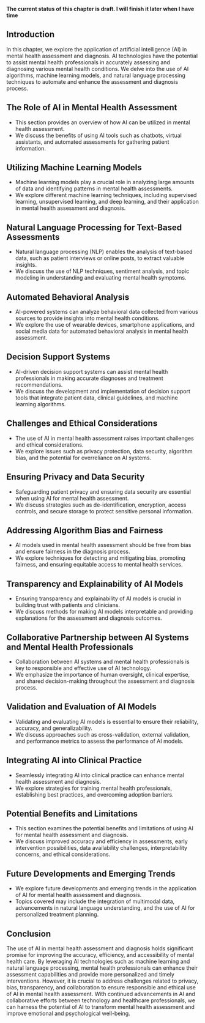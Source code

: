 **The current status of this chapter is draft. I will finish it later when I have time**

Introduction
------------

In this chapter, we explore the application of artificial intelligence (AI) in mental health assessment and diagnosis. AI technologies have the potential to assist mental health professionals in accurately assessing and diagnosing various mental health conditions. We delve into the use of AI algorithms, machine learning models, and natural language processing techniques to automate and enhance the assessment and diagnosis process.

The Role of AI in Mental Health Assessment
------------------------------------------

* This section provides an overview of how AI can be utilized in mental health assessment.
* We discuss the benefits of using AI tools such as chatbots, virtual assistants, and automated assessments for gathering patient information.

Utilizing Machine Learning Models
---------------------------------

* Machine learning models play a crucial role in analyzing large amounts of data and identifying patterns in mental health assessments.
* We explore different machine learning techniques, including supervised learning, unsupervised learning, and deep learning, and their application in mental health assessment and diagnosis.

Natural Language Processing for Text-Based Assessments
------------------------------------------------------

* Natural language processing (NLP) enables the analysis of text-based data, such as patient interviews or online posts, to extract valuable insights.
* We discuss the use of NLP techniques, sentiment analysis, and topic modeling in understanding and evaluating mental health symptoms.

Automated Behavioral Analysis
-----------------------------

* AI-powered systems can analyze behavioral data collected from various sources to provide insights into mental health conditions.
* We explore the use of wearable devices, smartphone applications, and social media data for automated behavioral analysis in mental health assessment.

Decision Support Systems
------------------------

* AI-driven decision support systems can assist mental health professionals in making accurate diagnoses and treatment recommendations.
* We discuss the development and implementation of decision support tools that integrate patient data, clinical guidelines, and machine learning algorithms.

Challenges and Ethical Considerations
-------------------------------------

* The use of AI in mental health assessment raises important challenges and ethical considerations.
* We explore issues such as privacy protection, data security, algorithm bias, and the potential for overreliance on AI systems.

Ensuring Privacy and Data Security
----------------------------------

* Safeguarding patient privacy and ensuring data security are essential when using AI for mental health assessment.
* We discuss strategies such as de-identification, encryption, access controls, and secure storage to protect sensitive personal information.

Addressing Algorithm Bias and Fairness
--------------------------------------

* AI models used in mental health assessment should be free from bias and ensure fairness in the diagnosis process.
* We explore techniques for detecting and mitigating bias, promoting fairness, and ensuring equitable access to mental health services.

Transparency and Explainability of AI Models
--------------------------------------------

* Ensuring transparency and explainability of AI models is crucial in building trust with patients and clinicians.
* We discuss methods for making AI models interpretable and providing explanations for the assessment and diagnosis outcomes.

Collaborative Partnership between AI Systems and Mental Health Professionals
----------------------------------------------------------------------------

* Collaboration between AI systems and mental health professionals is key to responsible and effective use of AI technology.
* We emphasize the importance of human oversight, clinical expertise, and shared decision-making throughout the assessment and diagnosis process.

Validation and Evaluation of AI Models
--------------------------------------

* Validating and evaluating AI models is essential to ensure their reliability, accuracy, and generalizability.
* We discuss approaches such as cross-validation, external validation, and performance metrics to assess the performance of AI models.

Integrating AI into Clinical Practice
-------------------------------------

* Seamlessly integrating AI into clinical practice can enhance mental health assessment and diagnosis.
* We explore strategies for training mental health professionals, establishing best practices, and overcoming adoption barriers.

Potential Benefits and Limitations
----------------------------------

* This section examines the potential benefits and limitations of using AI for mental health assessment and diagnosis.
* We discuss improved accuracy and efficiency in assessments, early intervention possibilities, data availability challenges, interpretability concerns, and ethical considerations.

Future Developments and Emerging Trends
---------------------------------------

* We explore future developments and emerging trends in the application of AI for mental health assessment and diagnosis.
* Topics covered may include the integration of multimodal data, advancements in natural language understanding, and the use of AI for personalized treatment planning.

Conclusion
----------

The use of AI in mental health assessment and diagnosis holds significant promise for improving the accuracy, efficiency, and accessibility of mental health care. By leveraging AI technologies such as machine learning and natural language processing, mental health professionals can enhance their assessment capabilities and provide more personalized and timely interventions. However, it is crucial to address challenges related to privacy, bias, transparency, and collaboration to ensure responsible and ethical use of AI in mental health assessment. With continued advancements in AI and collaborative efforts between technology and healthcare professionals, we can harness the potential of AI to transform mental health assessment and improve emotional and psychological well-being.
